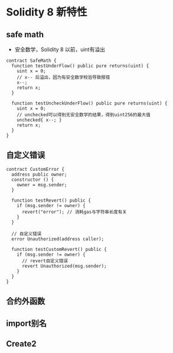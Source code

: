 # Solidity 8 新特性

## safe math 
- 安全数学，Solidity 8 以前，uint有溢出
```sol
contract SafeMath {
  function testUnderFlow() public pure returns(uint) {
    uint x = 0;
    // x-- 后溢出，因为有安全数学校验导致报错
    x--;
    return x;
  }

  function testUncheckUnderFlow() public pure returns(uint) {
    uint x = 0;
    // unchecked可以得到无安全数学的结果，得到uint256的最大值 
    unchecked{ x--; } 
    return x;
  }
}
```

## 自定义错误
```sol
contract CustomError {
  address public owner;
  constructor () {
    owner = msg.sender;
  }

  function testRevert() public {
    if (msg.sender != owner) {
      revert("error"); // 消耗gas与字符串长度有关
    }
  }

  // 自定义错误
  error Unauthorized(address caller);

  function testCustomRevert() public {
    if (msg.sender != owner) {
      // revert自定义错误
      revert Unauthorized(msg.sender);
    }
  }
}
```

## 合约外函数

## import别名

## Create2
